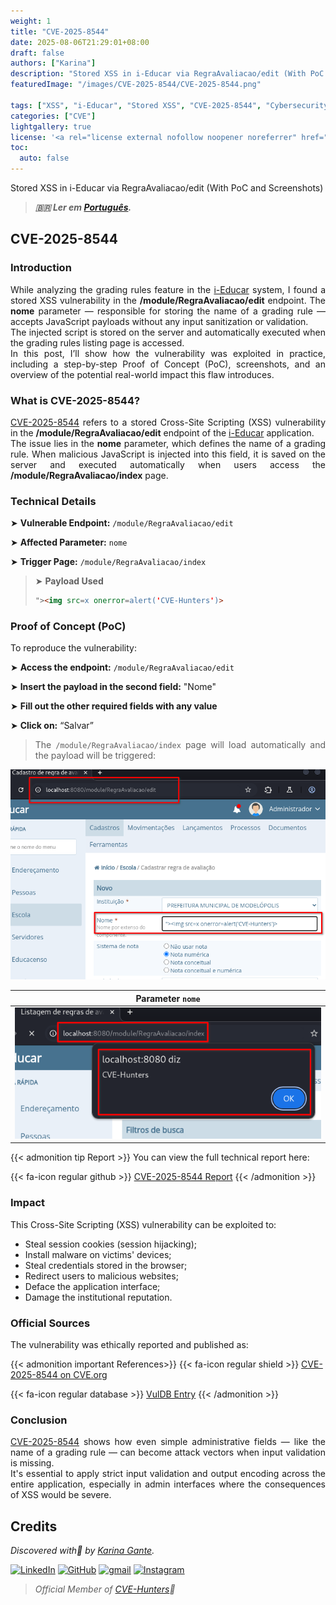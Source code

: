 ```yaml
---
weight: 1
title: "CVE-2025-8544"
date: 2025-08-06T21:29:01+08:00
draft: false
authors: ["Karina"]
description: "Stored XSS in i-Educar via RegraAvaliacao/edit (With PoC and Screenshots)"
featuredImage: "/images/CVE-2025-8544/CVE-2025-8544.png"

tags: ["XSS", "i-Educar", "Stored XSS", "CVE-2025-8544", "Cybersecurity"]
categories: ["CVE"]
lightgallery: true
license: '<a rel="license external nofollow noopener noreferrer" href="https://creativecommons.org/licenses/by-nc/4.0/" target="_blank">CC BY-NC 4.0</a>'
toc:
  auto: false
---
```


Stored XSS in i-Educar via RegraAvaliacao/edit (With PoC and Screenshots)

<!--more-->

> ***🇧🇷 Ler em [Português](http://karinagante.github.io/pt-br/cve-2025-8544).***

## CVE-2025-8544

### Introduction

<p align="justify"> While analyzing the grading rules feature in the <a href="https://github.com/portabilis/i-educar" target=_blank>i-Educar</a> system, I found a stored XSS vulnerability in the <b>/module/RegraAvaliacao/edit</b> endpoint. The <b>nome</b> parameter — responsible for storing the name of a grading rule — accepts JavaScript payloads without any input sanitization or validation. </br> The injected script is stored on the server and automatically executed when the grading rules listing page is accessed. </br>In this post, I’ll show how the vulnerability was exploited in practice, including a step-by-step Proof of Concept (PoC), screenshots, and an overview of the potential real-world impact this flaw introduces. </p>


### What is CVE-2025-8544?

<p align="justify"> <a href="https://www.cve.org/CVERecord?id=CVE-2025-8544" target=_blank>CVE-2025-8544</a> refers to a stored Cross-Site Scripting (XSS) vulnerability in the <b>/module/RegraAvaliacao/edit</b> endpoint of the <a href="https://github.com/portabilis/i-educar" target=_blank>i-Educar</a> application. </br> The issue lies in the <b>nome</b> parameter, which defines the name of a grading rule. When malicious JavaScript is injected into this field, it is saved on the server and executed automatically when users access the <b>/module/RegraAvaliacao/index</b> page. </p>

### Technical Details

➤ **Vulnerable Endpoint:** `/module/RegraAvaliacao/edit`

➤ **Affected Parameter:** `nome`

➤ **Trigger Page:** `/module/RegraAvaliacao/index`

> ➤ **Payload Used** 
> ```html
>"><img src=x onerror=alert('CVE-Hunters')>
>```

### Proof of Concept (PoC)

To reproduce the vulnerability:

➤ **Access the endpoint:** `/module/RegraAvaliacao/edit`

➤ **Insert the payload in the second field:** "Nome"

➤ **Fill out the other required fields with any value**

➤ **Click on:** “Salvar”

> <p align="justify">The <code>/module/RegraAvaliacao/index</code> page will load automatically and the payload will be triggered:</p>

<p align="center">
<img src="/images/CVE-2025-8544/PoC1.png">
</p>

|   Parameter `nome`         |
|:------------:|
| ![](/images/CVE-2025-8544/PoC2.png)    |

{{< admonition tip Report >}} 
You can view the full technical report here:

{{< fa-icon regular github >}} 
[CVE-2025-8544 Report](https://github.com/KarinaGante/KGSec/blob/main/CVEs/i-educar/CVE-2025-8544.md)
{{< /admonition >}}

### Impact

This Cross-Site Scripting (XSS) vulnerability can be exploited to:

- Steal session cookies (session hijacking);
- Install malware on victims' devices;
- Steal credentials stored in the browser;
- Redirect users to malicious websites;
- Deface the application interface;
- Damage the institutional reputation.

### Official Sources

The vulnerability was ethically reported and published as:

{{< admonition important References>}} 
{{< fa-icon regular shield >}} 
[CVE-2025-8544 on CVE.org](https://www.cve.org/CVERecord?id=CVE-2025-8544)

{{< fa-icon regular database >}} 
[VulDB Entry](https://vuldb.com/?id.318673)
{{< /admonition >}}

### Conclusion

<p align="justify"><a href="https://www.cve.org/CVERecord?id=CVE-2025-8544" target=_blank>CVE-2025-8544</a> shows how even simple administrative fields — like the name of a grading rule — can become attack vectors when input validation is missing. </br>It's essential to apply strict input validation and output encoding across the entire application, especially in admin interfaces where the consequences of XSS would be severe. </p>

## Credits

*Discovered with💜 by [Karina Gante](https://karinagante.github.io/).*  

[![LinkedIn](https://skillicons.dev/icons?i=linkedin&theme=dark)](https://www.linkedin.com/in/karina-gante/)
[![GitHub](https://skillicons.dev/icons?i=github&theme=dark)](https://www.github.com/KarinaGante/)
[![gmail](https://skillicons.dev/icons?i=gmail&theme=dark)](mailto:karina.g@aluno.ifsp.edu.br)
[![Instagram](https://skillicons.dev/icons?i=instagram&theme=dark)](https://www.instagram.com/karinovisk02/)

> *Official Member of [CVE-Hunters](https://www.cvehunters.com/)🏹*